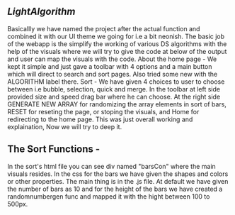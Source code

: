 ## _LightAlgorithm_
Basicallly we have named the project after the actual function and combined it with our UI theme we going for i.e a bit neonish.
The basic job of the webapp is the simplify the working of various DS algorithms with the help of the visuals where we will try to give the code at below of the output and user can map the visuals with the code.
About the home page - We kept it simple and just gave a toolbar with 4 options and a main button which will direct to search and sort pages. Also tried some new with the ALGORITHM label there.
Sort - We have given 4 choices to user to choose between i.e bubble, selection, quick and merge. In the toolbar at left side provided size and speed drag bar where he can choose. At the right side GENERATE NEW ARRAY for randomizing the array elements in sort of bars, RESET for reseting the page, or stoping the visuals, and Home for redirecting to the home page.
This was just overall working and explaination, Now we will try to deep it.

## The Sort Functions -
In the sort's html file you can see div named "barsCon" where the main visuals resides. In the css for the bars we have given the shapes and colors or other properties. The main thing is in the .js file.
At default we have given the number of bars as 10 and for the height of the bars we have created a randomnumbergen func and mapped it with the hight between 100 to 500px.

